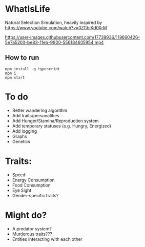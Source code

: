 # WhatIsLife
Natural Selection Simulation, heavily inspired by https://www.youtube.com/watch?v=0ZGbIKd0XrM


https://user-images.githubusercontent.com/17738936/119660426-5e7a5200-be83-11eb-9900-556184605954.mp4




## How to run
```
npm install -g typescript
npm i
npm start
```

# To do
- Better wandering algorithm
- Add traits/personalities
- Add Hunger/Stamina/Reproduction system
- Add temporary statuses (e.g. Hungry, Energized)
- Add logging
- Graphs
- Genetics
# Traits:
- Speed
- Energy Consumption
- Food Consumption
- Eye Sight
- Gender-specific traits?

# Might do?
- A predator system?
- Murderous traits???
- Entities interacting with each other


